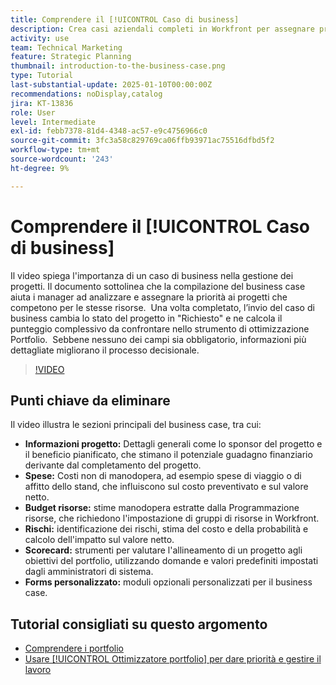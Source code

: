 ```yaml
---
title: Comprendere il [!UICONTROL Caso di business]
description: Crea casi aziendali completi in Workfront per assegnare priorità ai progetti includendo informazioni dettagliate sui progetti, spese, analisi dei rischi e della manodopera, scorecard e moduli personalizzati per una gestione informata del portfolio.
activity: use
team: Technical Marketing
feature: Strategic Planning
thumbnail: introduction-to-the-business-case.png
type: Tutorial
last-substantial-update: 2025-01-10T00:00:00Z
recommendations: noDisplay,catalog
jira: KT-13836
role: User
level: Intermediate
exl-id: febb7378-81d4-4348-ac57-e9c4756966c0
source-git-commit: 3fc3a58c829769ca06ffb93971ac75516dfbd5f2
workflow-type: tm+mt
source-wordcount: '243'
ht-degree: 9%

---
```


# Comprendere il [!UICONTROL Caso di business]

Il video spiega l&#39;importanza di un caso di business nella gestione dei progetti. Il documento sottolinea che la compilazione del business case aiuta i manager ad analizzare e assegnare la priorità ai progetti che competono per le stesse risorse. &#x200B; Una volta completato, l’invio del caso di business cambia lo stato del progetto in &quot;Richiesto&quot; e ne calcola il punteggio complessivo da confrontare nello strumento di ottimizzazione Portfolio. &#x200B; Sebbene nessuno dei campi sia obbligatorio, informazioni più dettagliate migliorano il processo decisionale. &#x200B;

>[!VIDEO](https://video.tv.adobe.com/v/3442852/?quality=12&learn=on&enablevpops&captions=ita)

## Punti chiave da eliminare

Il video illustra le sezioni principali del business case, tra cui:

* **Informazioni progetto:** Dettagli generali come lo sponsor del progetto e il beneficio pianificato, che stimano il potenziale guadagno finanziario derivante dal completamento del progetto. &#x200B;
* **Spese:** Costi non di manodopera, ad esempio spese di viaggio o di affitto dello stand, che influiscono sul costo preventivato e sul valore netto. &#x200B;
* **Budget risorse:** stime manodopera estratte dalla Programmazione risorse, che richiedono l&#39;impostazione di gruppi di risorse in Workfront. &#x200B;
* **Rischi:** identificazione dei rischi, stima del costo e della probabilità e calcolo dell&#39;impatto sul valore netto. &#x200B;
* **Scorecard:** strumenti per valutare l&#39;allineamento di un progetto agli obiettivi del portfolio, utilizzando domande e valori predefiniti impostati dagli amministratori di sistema. &#x200B;
* **Forms personalizzato:** moduli opzionali personalizzati per il business case. &#x200B;


## Tutorial consigliati su questo argomento

* [Comprendere i portfolio](/help/portfolios-and-programs/overview-of-adobe-workfront-portfolios.md)
* [Usare [!UICONTROL Ottimizzatore portfolio] per dare priorità e gestire il lavoro](/help/portfolios-and-programs/prioritize-and-manage-work-with-portfolios.md)
